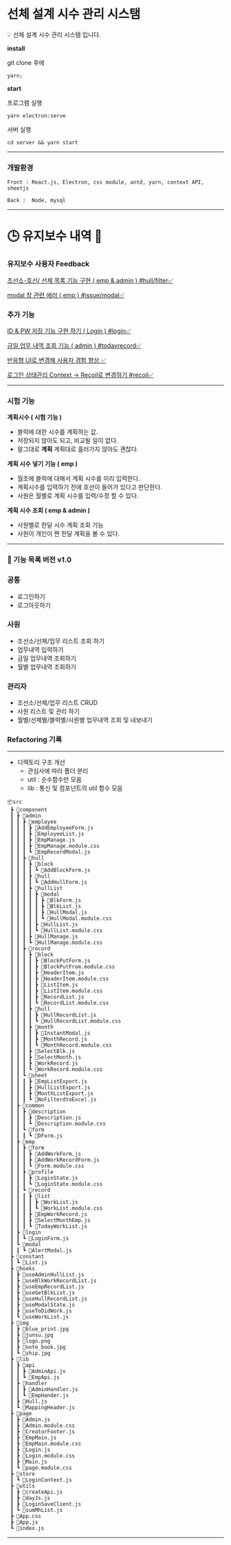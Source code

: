 # 선체 설계 시수 관리 시스탬

<aside>
💡 선체 설계 시수 관리 시스탬 입니다.

</aside>

**install**

git clone 후에

```tsx
yarn;
```

**start**

프로그램 실행

```tsx
yarn electron:serve
```

서버 실행

```tsx
cd server && yarn start
```

---

### 개발환경

```tsx
Front : React.js, Electron, css module, antd, yarn, context API, sheetjs

Back :  Node, mysql
```

---

# 🕒 유지보수 내역 🏁

### 유지보수 사용자 Feedback

[조선소-호선/ 선체 목록 기능 구현 ( emp & admin ) #hull/filter✅](https://github.com/yeongi/work-manage/pull/3)

[modal 창 관련 에러 ( emp ) #issue/modal✅](https://github.com/yeongi/work-manage/pull/5)

### 추가 기능

[ID & PW 저장 기능 구현 하기 ( Login ) #login✅](https://github.com/yeongi/work-manage/pull/6)

[금일 업무 내역 조회 기능 ( admin ) #todayrecord✅](https://github.com/yeongi/work-manage/pull/2)

[반응형 UI로 변경해 사용자 경험 향상 ✅](https://github.com/yeongi/work-manage/wiki/%EB%B0%98%EC%9D%91%ED%98%95-ui%EB%A1%9C-%EB%A6%AC%ED%8E%99%ED%86%A0%EB%A7%81-%ED%95%98%EA%B8%B0)

[로그인 상태관리 Context -> Recoil로 변경하기 #recoil✅](https://github.com/yeongi/work-manage/pull/7)

---

### 시험 기능

**계획시수 ( 시험 기능 )**

- 블럭에 대한 시수를 계획하는 값.
- 저장되지 않아도 되고, 비교될 일이 없다.
- 말그대로 **계획** 계획대로 흘러가지 않아도 괜찮다.

**계획 시수 넣기 기능 ( emp )**

- 월초에 블럭에 대해서 계획 시수를 미리 입력한다.
- 계획시수를 입력하기 전에 호선이 들어가 있다고 판단한다.
- 사원은 월별로 계획 시수를 입력/수정 할 수 있다.

**계획 시수 조회 ( emp & admin )**

- 사원별로 한달 시수 계획 조회 기능
- 사원이 개인이 짠 한달 계획을 볼 수 있다.

---

### 🚀 기능 목록 버전 v1.0

### 공통

- 로그인하기
- 로그아웃하기

### 사원

- 조선소/선체/업무 리스트 조회 하기
- 업무내역 입력하기
- 금일 업무내역 조회하기
- 월별 업무내역 조회하기

### 관리자

- 조선소/선체/업무 리스트 CRUD
- 사원 리스트 및 관리 하기
- 월별/선체별/블럭별/사원별 업무내역 조회 및 내보내기

### Refactoring 기록

---

- 디렉토리 구조 개선
  - 관심사에 따라 폴더 분리
  - util : 순수함수만 모음
  - lib : 통신 및 컴포넌트의 util 함수 모음

```
📦src
 ┣ 📂component
 ┃ ┣ 📂admin
 ┃ ┃ ┣ 📂employee
 ┃ ┃ ┃ ┣ 📜AddEmployeeForm.js
 ┃ ┃ ┃ ┣ 📜EmployeeList.js
 ┃ ┃ ┃ ┣ 📜EmpManage.js
 ┃ ┃ ┃ ┣ 📜EmpManage.module.css
 ┃ ┃ ┃ ┗ 📜EmpRecordModal.js
 ┃ ┃ ┣ 📂hull
 ┃ ┃ ┃ ┣ 📂block
 ┃ ┃ ┃ ┃ ┗ 📜AddBlockForm.js
 ┃ ┃ ┃ ┣ 📂hull
 ┃ ┃ ┃ ┃ ┗ 📜AddHullForm.js
 ┃ ┃ ┃ ┣ 📂hullList
 ┃ ┃ ┃ ┃ ┣ 📂modal
 ┃ ┃ ┃ ┃ ┃ ┣ 📜BlkForm.js
 ┃ ┃ ┃ ┃ ┃ ┣ 📜BlkList.js
 ┃ ┃ ┃ ┃ ┃ ┣ 📜HullModal.js
 ┃ ┃ ┃ ┃ ┃ ┗ 📜HullModal.module.css
 ┃ ┃ ┃ ┃ ┣ 📜HullList.js
 ┃ ┃ ┃ ┃ ┗ 📜HullList.module.css
 ┃ ┃ ┃ ┣ 📜HullManage.js
 ┃ ┃ ┃ ┗ 📜HullManage.module.css
 ┃ ┃ ┣ 📂record
 ┃ ┃ ┃ ┣ 📂block
 ┃ ┃ ┃ ┃ ┣ 📜BlockPutForm.js
 ┃ ┃ ┃ ┃ ┣ 📜BlockPutFrom.module.css
 ┃ ┃ ┃ ┃ ┣ 📜HeaderItem.js
 ┃ ┃ ┃ ┃ ┣ 📜HeaderItem.module.css
 ┃ ┃ ┃ ┃ ┣ 📜ListItem.js
 ┃ ┃ ┃ ┃ ┣ 📜ListItem.module.css
 ┃ ┃ ┃ ┃ ┣ 📜RecordList.js
 ┃ ┃ ┃ ┃ ┗ 📜RecordList.module.css
 ┃ ┃ ┃ ┣ 📂hull
 ┃ ┃ ┃ ┃ ┣ 📜HullRecordList.js
 ┃ ┃ ┃ ┃ ┗ 📜HullRecordList.module.css
 ┃ ┃ ┃ ┣ 📂month
 ┃ ┃ ┃ ┃ ┣ 📜InstantModal.js
 ┃ ┃ ┃ ┃ ┣ 📜MonthRecord.js
 ┃ ┃ ┃ ┃ ┗ 📜MonthRecord.module.css
 ┃ ┃ ┃ ┣ 📜SelectBlk.js
 ┃ ┃ ┃ ┣ 📜SelectMonth.js
 ┃ ┃ ┃ ┣ 📜WorkRecord.js
 ┃ ┃ ┃ ┗ 📜WorkRecord.module.css
 ┃ ┃ ┗ 📂sheet
 ┃ ┃ ┃ ┣ 📜EmpListExport.js
 ┃ ┃ ┃ ┣ 📜HullListExport.js
 ┃ ┃ ┃ ┣ 📜MonthListExport.js
 ┃ ┃ ┃ ┗ 📜NoFilterdtoExcel.js
 ┃ ┣ 📂common
 ┃ ┃ ┣ 📂description
 ┃ ┃ ┃ ┣ 📜Description.js
 ┃ ┃ ┃ ┗ 📜Description.module.css
 ┃ ┃ ┗ 📂form
 ┃ ┃ ┃ ┗ 📜DForm.js
 ┃ ┣ 📂emp
 ┃ ┃ ┣ 📂form
 ┃ ┃ ┃ ┣ 📜AddWorkForm.js
 ┃ ┃ ┃ ┣ 📜AddWorkRecordForm.js
 ┃ ┃ ┃ ┗ 📜Form.module.css
 ┃ ┃ ┣ 📂profile
 ┃ ┃ ┃ ┣ 📜LoginState.js
 ┃ ┃ ┃ ┗ 📜LoginState.module.css
 ┃ ┃ ┗ 📂record
 ┃ ┃ ┃ ┣ 📂list
 ┃ ┃ ┃ ┃ ┣ 📜WorkList.js
 ┃ ┃ ┃ ┃ ┗ 📜WorkList.module.css
 ┃ ┃ ┃ ┣ 📜EmpWorkRecord.js
 ┃ ┃ ┃ ┣ 📜SelectMonthEmp.js
 ┃ ┃ ┃ ┗ 📜TodayWorkList.js
 ┃ ┣ 📂login
 ┃ ┃ ┗ 📜LoginForm.js
 ┃ ┗ 📂modal
 ┃ ┃ ┗ 📜AlertModal.js
 ┣ 📂constant
 ┃ ┗ 📜List.js
 ┣ 📂hooks
 ┃ ┣ 📜useAdminHullList.js
 ┃ ┣ 📜useBlkWorkRecordList.js
 ┃ ┣ 📜useEmpRecordList.js
 ┃ ┣ 📜useGetBlkList.js
 ┃ ┣ 📜useHullRecordList.js
 ┃ ┣ 📜useModalState.js
 ┃ ┣ 📜useToDidWork.js
 ┃ ┗ 📜useWorkList.js
 ┣ 📂img
 ┃ ┣ 📜blue_print.jpg
 ┃ ┣ 📜junsu.jpg
 ┃ ┣ 📜logo.png
 ┃ ┣ 📜note_book.jpg
 ┃ ┗ 📜ship.jpg
 ┣ 📂lib
 ┃ ┣ 📂api
 ┃ ┃ ┣ 📜AdminApi.js
 ┃ ┃ ┗ 📜EmpApi.js
 ┃ ┣ 📂handler
 ┃ ┃ ┣ 📜AdminHandler.js
 ┃ ┃ ┗ 📜EmpHander.js
 ┃ ┣ 📜Hull.js
 ┃ ┗ 📜MappingHeader.js
 ┣ 📂page
 ┃ ┣ 📜Admin.js
 ┃ ┣ 📜Admin.module.css
 ┃ ┣ 📜CreatorFooter.js
 ┃ ┣ 📜EmpMain.js
 ┃ ┣ 📜EmpMain.module.css
 ┃ ┣ 📜Login.js
 ┃ ┣ 📜Login.module.css
 ┃ ┣ 📜Main.js
 ┃ ┗ 📜page.module.css
 ┣ 📂store
 ┃ ┗ 📜LoginContext.js
 ┣ 📂utils
 ┃ ┣ 📜createApi.js
 ┃ ┣ 📜dayJs.js
 ┃ ┣ 📜LoginSaveClient.js
 ┃ ┗ 📜sumMhList.js
 ┣ 📜App.css
 ┣ 📜App.js
 ┗ 📜index.js
```

---
